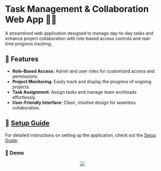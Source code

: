 # Task Management & Collaboration Web App 📝💼

A streamlined web application designed to manage day-to-day tasks and enhance project collaboration with role-based access controls and real-time progress tracking.

## 🚀 Features
- **Role-Based Access**: Admin and user roles for customized access and permissions.
- **Project Monitoring**: Easily track and display the progress of ongoing projects.
- **Task Assignment**: Assign tasks and manage team workloads effortlessly.
- **User-Friendly Interface**: Clean, intuitive design for seamless collaboration.

## 📄 [Setup Guide](guide.md)

For detailed instructions on setting up the application, check out the [Setup Guide](guide.md).

### :movie_camera: Demo

<p align="center">
    <a href="https://youtu.be/RuZGnDQtcFw">
        <img src="https://img.freepik.com/free-vector/modern-red-video-media-player-template_1017-23409.jpg"/>
    </a>
</p>
